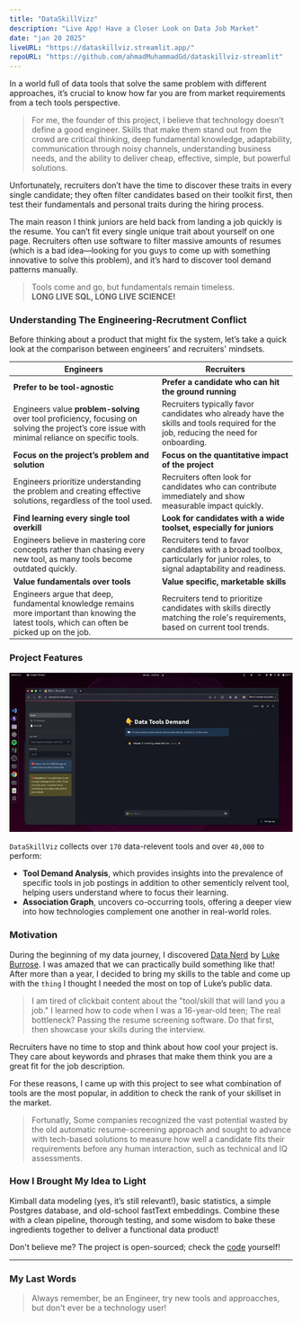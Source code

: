 ```yaml
---
title: "DataSkillVizz"
description: "Live App! Have a Closer Look on Data Job Market"
date: "jan 20 2025"
liveURL: "https://dataskillviz.streamlit.app/"
repoURL: "https://github.com/ahmadMuhammadGd/dataskillviz-streamlit"
---
```

In a world full of data tools that solve the same problem with different approaches, it’s crucial to know how far you are from market requirements from a tech tools perspective.


> For me, the founder of this project, I believe that technology doesn’t define a good engineer. Skills that make them stand out from the crowd are critical thinking, deep fundamental knowledge, adaptability, communication through noisy channels, understanding business needs, and the ability to deliver cheap, effective, simple, but powerful solutions.

Unfortunately, recruiters don’t have the time to discover these traits in every single candidate; they often filter candidates based on their toolkit first, then test their fundamentals and personal traits during the hiring process.

The main reason I think juniors are held back from landing a job quickly is the resume. You can’t fit every single unique trait about yourself on one page. Recruiters often use software to filter massive amounts of resumes (which is a bad idea—looking for you guys to come up with something innovative to solve this problem), and it’s hard to discover tool demand patterns manually.

> Tools come and go, but fundamentals remain timeless.  
> **LONG LIVE SQL, LONG LIVE SCIENCE!**

### Understanding The Engineering-Recrutment Conflict
Before thinking about a product that might fix the system, let’s take a quick look at the comparison between engineers' and recruiters' mindsets.

| **Engineers**                                         | **Recruiters**                                    |
|-------------------------------------------------------|---------------------------------------------------|
| **Prefer to be tool-agnostic**                        | **Prefer a candidate who can hit the ground running** |
| Engineers value **problem-solving** over tool proficiency, focusing on solving the project’s core issue with minimal reliance on specific tools. | Recruiters typically favor candidates who already have the skills and tools required for the job, reducing the need for onboarding. |
| **Focus on the project’s problem and solution**       | **Focus on the quantitative impact of the project** |
| Engineers prioritize understanding the problem and creating effective solutions, regardless of the tool used. | Recruiters often look for candidates who can contribute immediately and show measurable impact quickly. |
| **Find learning every single tool overkill**          | **Look for candidates with a wide toolset, especially for juniors** |
| Engineers believe in mastering core concepts rather than chasing every new tool, as many tools become outdated quickly. | Recruiters tend to favor candidates with a broad toolbox, particularly for junior roles, to signal adaptability and readiness. |
| **Value fundamentals over tools**                     | **Value specific, marketable skills**             |
| Engineers argue that deep, fundamental knowledge remains more important than knowing the latest tools, which can often be picked up on the job. | Recruiters tend to prioritize candidates with skills directly matching the role's requirements, based on current tool trends. |




### Project Features
![gif for the live app](./ezgif-14e2f8cb0c0ad.gif)

`DataSkillViz` collects over `170` data-relevent tools and over `40,000` to perform:
-  **Tool Demand Analysis**, which provides insights into the prevalence of specific tools in job postings in addition to other sementicly relvent tool, helping users understand where to focus their learning. 
-  **Association Graph**, uncovers co-occurring tools, offering a deeper view into how technologies complement one another in real-world roles.



### Motivation
During the beginning of my data journey, I discovered <a href="https://datanerd.tech" target="_blank">Data Nerd</a> by  <a href="https://www.lukebarousse.com" target="_blank">Luke Burrose</a>. I was amazed that we can practically build something like that! After more than a year, I decided to bring my skills to the table and come up with the `thing` I thought I needed the most on top of Luke’s public data.

> I am tired of clickbait content about the "tool/skill that will land you a job." I learned how to code when I was a 16-year-old teen; The real bottleneck? Passing the resume screening software. Do that first, then showcase your skills during the interview.

Recruiters  have no time to stop and think about how cool your project is. They care about keywords and phrases that make them think you are a great fit for the job description.


For these reasons, I came up with this project to see what combination of tools are the most popular, in addition to check the rank of your skillset in the market.

> Fortunatly, Some companies recognized the vast potential wasted by the old automatic resume-screening approach and sought to advance with tech-based solutions to measure how well a candidate fits their requirements before any human interaction, such as technical and IQ assessments.  

### How I Brought My Idea to Light
Kimball data modeling (yes, it’s still relevant!), basic statistics, a simple Postgres database, and old-school fastText embeddings. Combine these with a clean pipeline, thorough testing, and some wisdom to bake these ingredients together to deliver a functional data product!


Don't believe me? The project is open-sourced; check the <a href="https://github.com/ahmadMuhammadGd/skillVector-streamlit" target="_blank">code</a> yourself!


<!-- ### Resources I Found Useful in This Topic
- [Ergest Xheblati, Learn Things That Don't Change](https://sqlpatterns.com/p/learn-things-that-dont-change?utm_source=publication-search)
- [Ralph Kimball, The Data Warehouse Toolkit](https://www.kimballgroup.com/data-warehouse-business-intelligence-resources/books/data-warehouse-dw-toolkit/)
- [Understanding ETL by O’Reilly](https://www.databricks.com/resources/ebook/understanding-etl)
- [Amr Elhelw, Database Internals (Arabic and English)](https://www.youtube.com/@TechVault)
- [Khan Academy, Statistics](https://www.youtube.com/playlist?list=PL1328115D3D8A2566)
- [Omar Elgabry, The Ultimate Guide to Data Cleaning](https://towardsdatascience.com/the-ultimate-guide-to-data-cleaning-3969843991d4)

> Another valuable source is missing? Reach out to me! -->

---

### My Last Words
<!-- > Despite learning everything about data in almost 18 months of continuous effort and study – till now, as I write this – I am originally a Communication and Electronics bachelor. I learned a lot about math, advanced statistics, deep learning, and physics. It was interesting to combine my knowledge with something I always find fascinating: data.

> **Fun Fact:** Data solves a lot of communication engineering problems through building emberical models and Machine Learning (ML) models to process and extract complex patterns from signals – though they usually use it differently than data professionals do! -->

> Always remember, be an Engineer, try new tools and approacches, but don't ever be a technology user!
